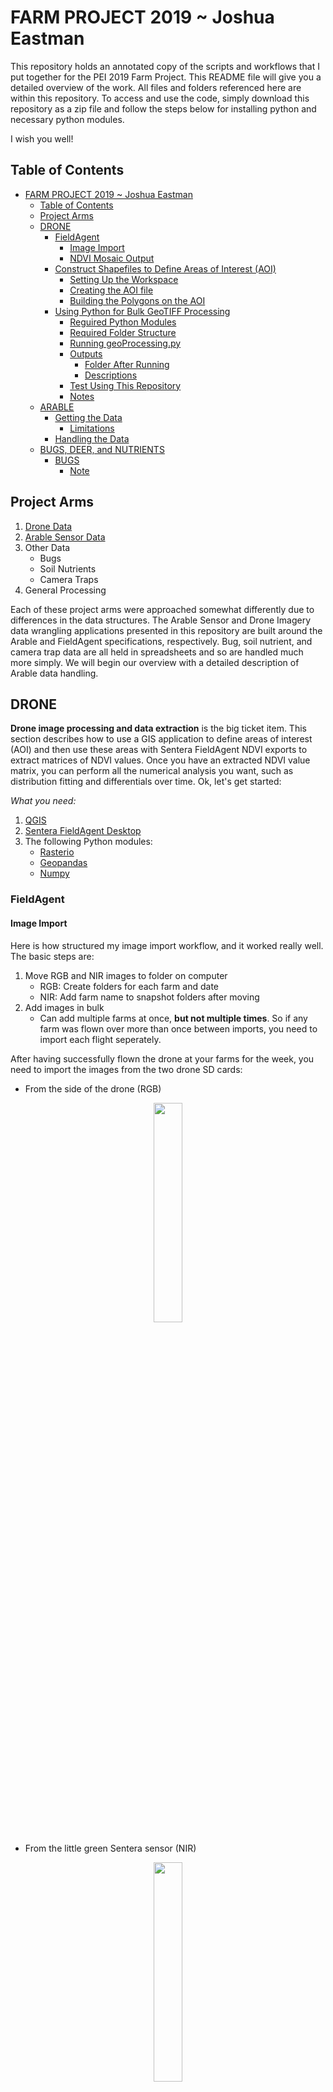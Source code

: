 # FARM PROJECT 2019 ~ Joshua Eastman

This repository holds an annotated copy of the scripts and workflows that I put together for the PEI 2019 Farm Project. This README file will give you a detailed overview of the work. All files and folders referenced here are within this repository. To access and use the code, simply download this repository as a zip file and follow the steps below for installing python and necessary python modules.

I wish you well!

## Table of Contents

- [FARM PROJECT 2019 ~ Joshua Eastman](#farm-project-2019--joshua-eastman)
  - [Table of Contents](#table-of-contents)
  - [Project Arms](#project-arms)
  - [DRONE](#drone)
    - [FieldAgent](#fieldagent)
      - [Image Import](#image-import)
      - [NDVI Mosaic Output](#ndvi-mosaic-output)
    - [Construct Shapefiles to Define Areas of Interest (AOI)](#construct-shapefiles-to-define-areas-of-interest-aoi)
      - [Setting Up the Workspace](#setting-up-the-workspace)
      - [Creating the AOI file](#creating-the-aoi-file)
      - [Building the Polygons on the AOI](#building-the-polygons-on-the-aoi)
    - [Using Python for Bulk GeoTIFF Processing](#using-python-for-bulk-geotiff-processing)
      - [Reguired Python Modules](#reguired-python-modules)
      - [Required Folder Structure](#required-folder-structure)
      - [Running geoProcessing.py](#running-geoprocessingpy)
      - [Outputs](#outputs)
        - [Folder After Running](#folder-after-running)
        - [Descriptions](#descriptions)
      - [Test Using This Repository](#test-using-this-repository)
      - [Notes](#notes)
  - [ARABLE](#arable)
    - [Getting the Data](#getting-the-data)
      - [Limitations](#limitations)
    - [Handling the Data](#handling-the-data)
  - [BUGS, DEER, and NUTRIENTS](#bugs-deer-and-nutrients)
    - [BUGS](#bugs)
      - [Note](#note)

## Project Arms

1. [Drone Data](#DRONE)
2. [Arable Sensor Data](#ARABLE)
3. Other Data
    - Bugs
    - Soil Nutrients
    - Camera Traps
4. General Processing

<!-- TODO: Add Stitching Troubleshooting Section -->

<!-- TODO: Add section on naming conventions -->

<!-- TODO: Add GIS CRS Troubleshooting Section -->

Each of these project arms were approached somewhat differently due to differences in the data structures. The Arable Sensor and Drone Imagery data wrangling applications presented in this repository are built around the Arable and FieldAgent specifications, respectively. Bug, soil nutrient, and camera trap data are all held in spreadsheets and so are handled much more simply. We will begin our overview with a detailed description of Arable data handling.

## DRONE

**Drone image processing and data extraction** is the big ticket item. This section describes how to use a GIS application to define areas of interest (AOI) and then use these areas with Sentera FieldAgent NDVI exports to extract matrices of NDVI values. Once you have an extracted NDVI value matrix, you can perform all the numerical analysis you want, such as distribution fitting and differentials over time. Ok, let's get started:

*What you need:*

1. [QGIS](https://qgis.org/en/site/)
2. [Sentera FieldAgent Desktop](https://sentera.com/fieldagent-platform/)
3. The following Python modules:
    - [Rasterio](https://rasterio.readthedocs.io/en/stable/)
    - [Geopandas](http://geopandas.org/)
    - [Numpy](https://numpy.org/)

### FieldAgent

#### Image Import

Here is how structured my image import workflow, and it worked really well. The basic steps are:

1. Move RGB and NIR images to folder on computer
    - RGB: Create folders for each farm and date
    - NIR: Add farm name to snapshot folders after moving
2. Add images in bulk
    - Can add multiple farms at once, **but not multiple times**. So if any farm was flown over more than once between imports, you need to import each flight seperately.

After having successfully flown the drone at your farms for the week, you need to import the images from the two drone SD cards:

- From the side of the drone (RGB)

<p align="center">
<img src='./assets/RGBsd.jpg' width=30%/>
</p>

- From the little green Sentera sensor (NIR)
  
<p align="center">
<img src='./assets/NIRsensor.jpg' width=30%/>
</p>

When I did this on the Lenovo laptop, I created a top-level folder on the TeraByte drive called "DRONE" and structured sub-folders like this:

```bash
D:
├── DRONE
│   ├── NIR_images
│        ├── PU-2019-08-02_20-06-13
│        ├── KKcorn-2019-08-02_19-03-35
│        ├── OO-2019-08-02_17-42-43
│        ├── BRF-2019-08-01_18-19-56
│        ├── KKtom-2019-07-26_18-56-46
│        ├── ...
│   ├── RGB_images
│        ├── PU-2019-08-02-RGB
│        ├── KKcorn-2019-08-02-RGB
│        ├── OO-2019-08-02-RGB
│        ├── BRF-2019-08-01-RGB
│        ├── KKtom-2019-07-26-RGB
│        ├── ...
└── (etc...)
```

The contents of each RGB child folder (`PU-2019-08-02-RGB`, etc.) are the images from the drone's RGB SD card (from its side). You will need to make each of these RGB folders and name them. The NIR folders (`PU-2019-08-02_20-06-13`, etc.) are the "Snapshots" folders from the NIR SD card with the farm name added to the front. The contents of these folders include all of the images and a bunch of metadata files. You don't need to worry about the metadata files.

**Make sure that you delete** the DCIM images (RGB SD card) and "Snapshots" sub-folders (NIR SD card) once you have moved everything onto the laptop's D: drive. This will keep those SD cards from filling up (16 and 32GB each, respectively) and will make it easier for you to figure out what you have imported already in the future.

After moving everything onto the computer and cleaning the SD cards, it's time to import the images as "Surveys" in the FieldAgent Desktop app.

<p align="center">
<img src='./assets/ClickFieldAgent.png' width=80%/></br>
Launch FieldAgent Desktop Application
</p>

Once you're inside the applicaion, click the big blue "CREATE SURVEYS" button at the top. Click "Add" on the right of the white box, and **select the NIR and RGB folders** that you've migrated over to the computer. You can choose folders that correspond to multiple farms and the FieldAgent software will sort them out. What it can't sort out is time, so make sure that you only include one flight tops per farm. Go through the next steps (see [Sentera's Documentation](https://desk.zoho.com/portal/sentera/kb/articles/fieldagent-desktop-user-guide)for this) and everything will import properly to their respective farms.

#### NDVI Mosaic Output

Once the images have imported to their respective farms and dates, you can begin stitching them into RGB and NDVI mosaics.

> Quick side note: the "mosaic" is technically an orthorectified GeoTIFF. GeoTIFF is the file format (.tiff is the extension) which I'll discuss in more detail later, and "[orthorectified](https://trac.osgeo.org/ossim/wiki/orthorectification)" means that the constructed image accounts for the different perspectives of each of the images to create a true, flat image from all of them.

1. Launch FieldAgent Desktop
2. Click on the blue "All Fields" rectangle at the bottom-right of the screen
    - A list of all of the fields will pop up
3. Navigate to and click on the field you want to export
4. In the farm survey viewer, select the date you want to create a mosaic for, then click the blue button with a grid on it to add the selected survey to the stitching queue:

<p align="center">
<img src='./assets/PU.png' width=80%/>
</p>

If everything goes properly, it should take anywhere between 30 minutes and 4 hours for the survey to be stitched into RGB, NIR, and NDVI mosaics (depending on the number of photos). Once that's complete, you will see "Full Mosiac ___" options in the survey left sidebar.

<p align="center">
<img src='./assets/NDVImosaic.png' width=80%/>
</p>

**To prepare the NDVI mosic for export**:

1. Select "Full Mosaic NDVI" in the left sidebar and allow it to load onto the map (see photo above)
2. Click on the "NDVI Toolbox" rectangle at the top-left corner of the map
3. Under "Statistics", increase bin size to max (20)
    - This is so that we have as granular detail as possible after exporting.
4. Under "Color Map", set to "Grayscale"
    - This is so that the NDVI values (which naturally have a range [-1, 1]) will be mapped to each raster layer of the exported GeoTIFF. More on this later.
    - **YOU MUST USE GRAYSCALE FOR MY BATCH GEOPROCESSING PYTHON APP TO WORK**: [geoProcessing.py](./drone/geoProcessing.py)
5. In the "Full Mosaic NDVI" row of the left sidebar, click the small grey settings wheel and select "Export"
6. Select the destination folder in the popup window
    - I recommend creating a folder specifically for your mosaic exports and naming each export with some convention that includes Farm, Date, and Type (RGB, NDVI, NIR, etc.)\

When the FieldAgent app exports the GeoTIFF to the destination folder, it gives it a generic name. **IMMEDIATELY NAVIGATE TO THE FOLDER AND NAME THE FILE ACCORDING TO YOUR CONVENTION**. You have to do all the grunt work of organizing and naming so that nothing is confused or falls through the cracks.

When doing analysis on Princeton corn field NDVI GeoTIFFs, this is what my output folder looked like after exporting everything I needed:

```bash
ortho
  ├── pu-ndvi-2019-06-20.tif
  ├── pu-ndvi-2019-06-24.tif
  ├── pu-ndvi-2019-07-01.tif
  ├── pu-ndvi-2019-07-08.tif
  ├── pu-ndvi-2019-07-16.tif
  ├── pu-ndvi-2019-07-22.tif
  ├── pu-nir-2019-06-20.tif
  ├── pu-nir-2019-06-24.tif
  ├── pu-nir-2019-07-01.tif
  ├── pu-nir-2019-07-08.tif
  ├── pu-nir-2019-07-16.tif
  ├── pu-nir-2019-07-22.tif
  ├── pu-rgb-2019-06-20.tif
  ├── pu-rgb-2019-06-24.tif
  ├── pu-rgb-2019-07-01.tif
  ├── pu-rgb-2019-07-08.tif
  ├── pu-rgb-2019-07-16.tif
  ├── pu-rgb-2019-07-22.tif
```

Notice that my naming convention allows you to clearly know the farm, the kind of mosaic, and the date. I recommend doing something similar.

### Construct Shapefiles to Define Areas of Interest (AOI)

When I say Areas of Interest (AOI), I really mean just that. What part of the farm do we care about? Obviously not the whole thing, because crops grow in rows and for some farms we're worried about one specific crop. For other farms, we run experiments on different sections and need to define these different sections in a way we can analyze them comparatively. That's why this next step is so important. Here we geographically define very precise sections that we care about and label them in such a way that we can handle and compare them easily later. I also think this process is really cool and am excited to share it with you.

For demonstration, I'll walk you through sectioning the PU corn field. Farm Project 2019 ran an experiment across eight sections of an ~4 acre cornfield. For more information on the experiment specifics, [check out my poster](./assets/EASTMAN_puCorn_poster_FINAL.pdf). The important thing presently is that we had eight sections defined on the ground that needed to be translated into a digital file that defined and sectioned the larger NDVI mosiac for section-by-section comparison.

I accomplished this using [QGIS](https://qgis.org/en/site/). Go ahead and install it to follow along.

#### Setting Up the Workspace

1. Launch QGIS
2. If you don't have a project specified for your Farm Project (or other) work, create a new project
    - Click the button at the top-left of the window, "New Project"
3. Go to Project > Properties
4. Designate a project home folder
    - Choose a close parent to the folder that contains the exported mosaics. This makes import and handling really easy.
5. In the "Browser" panel in the left sidebar of the main QGIS window, find your mosaics (should now be under Project Home) and drag them into the "Layers" panel (should be below the "Browser" panel)
    - Here I recommend being pretty anal about creating groups (little paperclip icon with green + in layers panel) for your layers. I would do this farm by farm, such that each group contains all the time-steps for one specific farm.
6. Display the RGB mosaic of the farm of interest on the map
    - If your map viewer gets all jacked up and everything dissapapears (this happened to me all the time as I was learning QGIS), right-click on a layer and select "Zoom to Layer." This should restore your view to something manageable.

#### Creating the AOI file

1. With an RGB mosaic of choice open on the display, click "New Shapefile Layer" in the top-left of the window
    - The icon looks like a little V with dots on it
2. In "Filename", click the box all the way to the right with three little dots to open a file browser. Navigate to where you want to store your shapefile and name it something conventional
    - I recommend that you save the shapefile layer in a sub-directory of the mosaic folder, or somewhere on the same level. This will make processing a little easier. But as long as you keep track of where you save everything, no worries.
3. Leave "File Encoding" as UTF-8
4. For "Geometry Type", select "Polygon"
5. Under "New Field," define a field name that matches your needs (like "Crop" or "Treatment Section")
    - This is to identify each polygon you create within the multipolygon layer so that you can differentiate later on as you process
6. Click "Add field"
7. Click "OK" to exit the window

Before the next step, make sure that snapping is turned on in QGIS. Do this by going to Project > Snapping Options and enabling "All Layers" and "Vertex and Segment" with the little magnet impressed. This will make the polygons cleanly nestled against each other if they need to be.

#### Building the Polygons on the AOI

Here's a short visual summary:

<p align="center">
<img src='./assets/BuildShape.png' width=80%/></br>
Creating Polygon Layer in QGIS
</p>

1. Select the shapefile layer in the "Layer" panel
2. Click the little pencil near the top-left ("Toggle Editing")
3. Click the green blob with a little yellow star next to it ("Create Polygon Layer")
4. Visually identify the area of interest
    - It may be helpful to create a "Points" shapefule layer and define vertices first to make the polygon drawing easier. Google how to do this for instructions :P
5. Single-click each vertex in order. The polygon will automatically take shape
6. When you've finished defining one area of interest, right-click.
    - This will prompt you to enter data to the fields you've made. Increment integers for your IDs and use whatever label defines the polygon in the field you created when defining the shape
    - If you realize you want a label that you didn't make a field for, don't worry. Finish making your polygons and then add that field to the shapefile layer attribute table. Google "QGIS add field to shapefile attribute table" to see how to do this if you need to.
7. When you've finished creating polygons for all your areas of interest, click "Toggle Editing" again
    - Save when prompted

And that's it! If you took your time and defined your polygons well, then your analysis will be ON POINT! If not, then your numbers will lie, so make sure you define your AOIs very well.

### Using Python for Bulk GeoTIFF Processing

I wrote the [geoProcessing.py](./drone/geoProcessing.py) file to take all of the exported GeoTIFF files (RGB and NDVI) and:

1. Extract the NDVI values for each area of interest for every time step and write these to a new GeoTIFF
2. Write the NDVI value for *every* pixel to a csv file per AOI per flight date
3. Take the mean NDVI value per AOI per flight date and create one maste csv file holding those values
4. Crop the pseudo-NDVI Sentera output and export to new GeoTIFFs for every flight date
   1. By whole-field of interest
   2. By AOI
5. Crop the Sentera RGB output and export to new GeoTIFFs for every flight date
   1. By whole-field of interest
   2. By AOI

Lengthy descriptions of these outputs can be found under "[Outputs](#outputs)" down below.

I know that's a lot. Some of these outputs are used as intermediates steps for others, and you may find a use (either graphically, for presentation purposes, or numerically) for any one of them. The easist outputs to use for statistical analysis are the csv file that contains the mean NDVI value for each AOI for each time step and a BIG csv file that contains the NDVI file for every pixel per aoi per time step.

The [geoProcessing.py](./drone/geoProcessing.py) file is also **HEAVILY COMMENTED**, so look through it to have an idea of what it's doing.

#### Reguired Python Modules

For [geoProcessing.py](./drone/geoProcessing.py) to run, you need to have an up-to-date Python environment installed. You also need the following modules:

- sys
- glob
- rasterio
- pandas
- numpy
- geopandas
- re
- datetime
- os

Before attempting to run [geoProcessing.py](./drone/geoProcessing.py), I would run

```bash
pip install [module]
```

for all of the above modules (e.g. `pip install rasterio`) to make sure you have installed, up-to-date versions. If any of these won't install, I'm afraid you won't be able to run [geoProcessing.py](./drone/geoProcessing.py). You'll need to troubleshoot on your own why any one of these modules wouldn't install. Ideally, you won't have any trouble running `pip install [module]` for any of the above modules.

#### Required Folder Structure

The program is a script named ["geoProcessing.py"](./drone/geoProcessing.py). In this repository, you'll find copies in [src](./src) and [drone](./drone). These are identical. I duplicated this [geoProcessing.py](./drone/geoProcessing.py) in this repository so that you could find it with all the other programs (in [src](./src)) and do a test run with it in correctly built folder (in [drone](./drone)).

For [geoProcessing.py](./drone/geoProcessing.py) to run, **it must be in a specific folder environement** and you must have certain files in place and properly named. This repository's [drone](./drone) folder is an example of everything you need for [geoProcessing.py](./drone/geoProcessing.py) to run properly and completely. Here's an outline of folder structure and required files:

**[drone](./drone):**

```bash
.
├── AOI # Folder containing shapefile and accessory files per farm that describes the areas of interest (AOI)
│   ├── PU_AOI.cpg
│   ├── PU_AOI.dbf
│   ├── PU_AOI.prj
│   ├── PU_AOI.qpj
│   ├── PU_AOI.shp
│   └── PU_AOI.shx
├── FIELD # Folder containing shapefile and accessory files per farm describing field to cookie-cut it out of messy Sentera export
│   ├── PU_field.cpg ## The FIELD files are OPTIONAL. The program will run without them. Everything else is necessary.
│   ├── PU_field.dbf
│   ├── PU_field.prj
│   ├── PU_field.qpj
│   ├── PU_field.shp
│   └── PU_field.shx
├── PU # Folder for each farm containing Sentera RGB and greyscale NDVI Full Mosaic exports
│   ├── PU_NDVI_2019_06_20.tif
│   ├── PU_NDVI_2019_06_24.tif
│   ├── PU_NDVI_2019_07_01.tif
│   ├── PU_NDVI_2019_07_08.tif
│   ├── PU_NDVI_2019_07_16.tif
│   ├── PU_NDVI_2019_07_22.tif
│   ├── PU_RGB_2019_06_20.tif
│   ├── PU_RGB_2019_06_24.tif
│   ├── PU_RGB_2019_07_01.tif
│   ├── PU_RGB_2019_07_08.tif
│   ├── PU_RGB_2019_07_16.tif
│   └── PU_RGB_2019_07_22.tif
└── geoProcessing.py # The program
```

The above folder structure has everything in place to run the full [geoProcessing.py](./drone/geoProcessing.py) for farm "PU". "PU" here is the farm name that the program uses to find all of its constituent shapefiles and output things to proper folders.

For clarity, your parent folder (that contains [geoProcessing.py](./drone/geoProcessing.py)) MUST have:

- An "AOI" folder
  - This folder MUST contain a farm_AOI.shp and accessory files for every farm that you run the program on
- A "FIELD" folder
  - This folder is *not* absolutely necessary. Put farm_field.shp and accessory files in here if you want to cut out a piece of the larger Sentera export for graphical use or whole-farm NDVI results
- A farm folder
  - for every farm that you want to process, you need to create a folder by the name of that farm (above, "PU") that contains all RGB and NDVI full mosaic exports from Sentera FieldAgent.
  - **NAMING CONVENTION MUST FOLLOW THE ABOVE PATTERN**: farm_RGB_YYYY_MM_DD.tif and farm_NDVI_YYY_MM_DD.tif respectively

#### Running [geoProcessing.py](./drone/geoProcessing.py)

To run [geoProcessing.py](./drone/geoProcessing.py):

1. Open terminal shell
    - MAC: "Terminal" application
    - WINDOWS: "Command Prompt" application
2. Navigate to the above directory
3. Run "python geoProcessing.py [farm]"

Here's how I do it in Terminal on my Mac:

```bash
Last login: Wed Aug  7 12:33:35 on ttys002
🌿 [joshua] % cd Github # cd sets current working directory and is used to navigate from one folder toa sub-folder
🌿 [Github] % cd JOSH-FARM-PROJECT-2019
🌿 [JOSH-FARM-PROJECT-2019] % cd drone
🌿 [drone] % ls # ls lists folder contents
AOI     FIELD     OUTPUTS     PU    geoProcessing.py
🌿 [drone] % python geoProcessing.py PU # RUN THE PROGRAM
```

Here is the program run command alone for clarity:

```bash
python geoProcessing.py PU
```

Where "PU" again is the farm name that I pass in as an argument and that the program uses to find all of the proper files and name all of the outputs.

#### Outputs

Running `python geoProcessing.py` in the correctly setup environment will produce many outputs. I briefly described them [above](#using-python-for-bulk-geotiff-processing). Here is a more detailed overview and an example of an output structure:

##### Folder After Running

```bash
.
├── AOI
│   ├── PU_AOI.cpg
│   ├── PU_AOI.dbf
│   ├── PU_AOI.prj
│   ├── PU_AOI.qpj
│   ├── PU_AOI.shp
│   └── PU_AOI.shx
├── FIELD
│   ├── PU_field.cpg
│   ├── PU_field.dbf
│   ├── PU_field.prj
│   ├── PU_field.qpj
│   ├── PU_field.shp
│   └── PU_field.shx
├── OUTPUTS
│   ├── NDVI_AOI_tiffs
│   │   └── PU
│   │       ├── PU_NDVI_ocf_cropped_2019-06-20.tif
│   │       ├── PU_NDVI_ocf_cropped_2019-06-24.tif
│   │       ├── PU_NDVI_shn_cropped_2019-07-16.tif
│   │       ├── ...
│   │       ├── PU_trueNDVI_ocf_2019-06-20.tif
│   │       ├── PU_trueNDVI_ocf_2019-06-24.tif
│   │       ├── PU_trueNDVI_ocf_2019-07-01.tif
│   │       ├── ...
│   ├── NDVI_Field_tiffs
│   │   └── PU
│   │       ├── PU0_trueNDVI_field_2019-06-20.tif
│   │       ├── PU0_trueNDVI_field_2019-06-24.tif
│   │       ├── PU0_trueNDVI_field_2019-07-01.tif
│   │       ├── ...
│   ├── NDVI_WholeField_tiffs
│   │   └── PU
│   │       ├── PU_trueNDVI_2019_06_20.tif
│   │       ├── PU_trueNDVI_2019_06_24.tif
│   │       ├── PU_trueNDVI_2019_07_01.tif
│   │       ├── ...
│   ├── NDVI_csv
│   │   └── PU
│   │       ├── PU_aoi_ndvi_ocf_2019-06-20.csv
│   │       ├── PU_aoi_ndvi_ocf_2019-06-24.csv
│   │       ├── PU_aoi_ndvi_ocf_2019-07-01.csv
│   │       ├── ...
│   │       └── PU_bigPapa.csv
│   ├── RGB_AOI_tiffs
│   │   └── PU
│   │       ├── PU_RGB_ocf_cropped_2019-06-20.tif
│   │       ├── PU_RGB_ocf_cropped_2019-06-24.tif
│   │       ├── PU_RGB_ocf_cropped_2019-07-01.tif
│   │       ├── ...
│   ├── RGB_Field_tiffs
│   │   └── PU
│   │       ├── PU0_rgb_field_2019-06-20.tif
│   │       ├── PU0_rgb_field_2019-06-24.tif
│   │       ├── PU0_rgb_field_2019-07-01.tif
│   │       ├── ...
│   └── mean_NDVI
│       └── PU_mean_ndvi.csv
├── PU
│   ├── PU_NDVI_2019_06_20.tif
│   ├── PU_NDVI_2019_06_24.tif
│   ├── PU_NDVI_2019_07_01.tif
│   ├── ...
│   ├── PU_RGB_2019_06_20.tif
│   ├── PU_RGB_2019_06_24.tif
│   ├── PU_RGB_2019_07_01.tif
│   ├── ...
└── geoProcessing.py
```

##### Descriptions

> The CSV-format NDVI data is in OUTPUTS/mean_NDVI and OUTPUTS/NDVI_csv. Descriptions for these are below

So what's in this folder? You will notice that in the top-level folder (where [geoProcessing.py](./drone/geoProcessing.py) resides) a new directory was created called "OUTPUTS." Every other output is nested in this "OUTPUTS" folder.

Within this "OUTPUTS" folder, you'll find:

- **mean_NDVI**
  - Contains one csv for each farm that you run the program on. Each csv contains three columns of data:
    - aoi
    - date
    - mean_ndvi
  - for each aoi, for each date, the mean-ndvi refers to the average NDVI value for all the pixels in the aois defined by the farm_AOI.shp file. For the PU example above, each "aoi" is the experimental section. For most farms, each "aoi" will be a row of a specific crop.
- **NDVI_AOI_tiffs**
  - This folder contains sub-directories for every farm. Within the subdirectory, you will find two kinds of files:
    - **pseudo-NDVI:** cropped grayscale pseudo-NDVI images (labeled "NDVI" in their names). These GeoTIFF files have RGBA bands and are basically cropped Sentera exports
    - **trueNDVI:** cropped true NDVI GeoTIFFS (labeled "trueNDVI" in their names). These GeoTIFF files have only 1 band with pixel range [-1, 1] corresponding to a true NDVI value
- **NDVI_csv**
  - This folder contains sub-folders for each farm you run this program on. Within each of thes sub-folders, you'll find two kinds of files:
    - A LONG list of csvs, one per AOI per date, each containing a single column of NDVI values for every single pixel in that AOI
    - A "farm_bigPapa.csv" that's an aggregate of all the other csvs. It contains three columns: "aoi","date","ndvi", and each row refers to a single pixel.
  - **The files in this folder will allow you to look at the NDVI values for any given AOI as a DISTRIBUTION rather than a single "mean" value given by the Arable Sensor or held in the mean_NDVI folder above. I think these are the most significant files output in this process. It's basically a population sample.**
- **NDVI_Field_tiffs**
  - Sub-folder for every farm containing trueNDVI [-1, 1] single-band GeoTIFFs defined by shapes in ./FIELD/farm_field.shp
  - These files are most useful for visualization, but could be further analyzed for whole-farm dynamics if the shape is defined well
- **NDVI_WholeField_tiffs**
  - Sub-folder for every farm containing Sentera FieldAgent NDVI exports converted to single-band trueNDVI [-1, 1] GeoTIFFs
- **RGB_AOI_tiffs**
  - Sub-folder for every farm containing Sentera RGB mosaics cropped per AOI per date. Useful for visualization to compare a single AOI over time side-by-side
- **RGB_Field_tiffs**
  - Sub-folder for every farm containing Sentera RGB mosaics cropped to the field perimeter defined by shapes in ./FIELD/farm_field.shp. Very useful for side-by-side visualizations. I used these in my end-of-summer poster presentation to illustrate how the field changed over time.

#### Test Using This Repository

This repository has all the files and directory structure built-in to test run [geoProcessing.py](./drone/geoProcessing.py). If you download the repository, navigate into the "drone" sub-directory and then run the [command](#running-geoprocessingpydronegeoprocessingpy):

```bash
python geoProcessing.py PU
```

If you have Python and the necessary modules properly installed, the process should complete and the [above output folder](#folder-after-running) will be produced, allowing you to see how everything works.

#### Notes

- For any farm, for any date's NDVI or RGB full mosaic output, you must have the other for [geoProcessing.py](./drone/geoProcessing.py) to run. In other words, if in "PU" I have "PU_NDVI_2019_07_16.tif" then I **MUST** also have "PU_RGB_2019_07_16.tif" (or vice-versus). Otherwise the program will throw an error.
  - **Workaround** If all you want to do is the NDVI processing: in [geoProcessing.py](./drone/geoProcessing.py), edit out the parts in the main method (bottom of file) that throw an exception for the rgb_r list length being less than 1, and then in the function "allTheThings()" comment out the ones pertaining to RGB.
- For any farm, you **MUST** have an AOI file in the "AOI" folder
  - All farm names for the same farm must be identical.
  - **If you do multiple flights for different sections of the same farm**:
    - Treat these different flights as if they're different farms. For example, in 2019 we used "CG_Tom" and "CG_ZSC" to refer to Cherry Grove Tomato flights and Cherry Grove Zucchini and Swiss Chard flights respectively.
- I know this is complicated. If you have any specific use questions, feel free to email me at jeastman@princeton.edu and I'll walk you through it.

## ARABLE

The arable sensors are stationary UFO-shaped things on poles that stick up above crop canopies. They gather atmospheric and spectrometric data and report the data in two resolutions: daily and hourly.

- Link to the Arable website: [https://www.arable.com/](https://www.arable.com/)
- Link to our Arable portal: [https://princeton.arable.com/](https://princeton.arable.com/auth/(auth_view:login))
- Link to the Arable API documentation: [https://pro-soap.cloudvent.net/](https://pro-soap.cloudvent.net/)

I know that last link looks sketchy, and you'll be directed to a really sketchy-looking page that says "FREE PLAN," but that's actually the documentation page. Go ahead and click through the scary blue button and you'll land on the true Arable API documentation site. I used it to build my program, so I know it's the right stuff.

### Getting the Data

- File: [./src/ArableGrep.py](./src/ArableGrep.py)
- Function: Downloads all the hourly, daily, and health data from currently operational Arable sensors and outputs all data to csv files in the [arable_data](./arable_data) directory, labeled by sensor name and data type.

To run this program, navigate to the folder containing this repository using your terminal and run the following command:

```bash
python ./src/ArableGrep.py
```

This will create an "arable_data" directory within the parent directory (same level as "src") and create csv files containing hourly, daily, and health data for all of the sensors within that folder. If any of these csv files already exists, the program will intelligently download all of the most recent data (between the last sync and the present) and append it to the existing csv file.

After running this program, your "arable_data" directory should look something like this:

```bash
.
├── arable_data
│   ├── BRF\ Standard\ Tomato_daily.csv
│   ├── BRF\ Standard\ Tomato_health.csv
│   ├── BRF\ Standard\ Tomato_hourly.csv
│   ├── BRF\ Swiss\ Chard_daily.csv
│   ├── BRF\ Swiss\ Chard_health.csv
│   ├── BRF\ Swiss\ Chard_hourly.csv
│   ├── CG\ Cherry\ Tomato_daily.csv
│   ├── CG\ Cherry\ Tomato_health.csv
│   ├── CG\ Cherry\ Tomato_hourly.csv
│   ├── CG\ Standard\ Tomato_daily.csv
│   ├── ... (as many as you have)
└── src
    └── ArableGrep.py
```

#### Limitations

Three known bugs exist in this program:

- **THIS METHOD FOR GETTING THE DATA WORKS AS LONG AS THE SENSOR IS ON AND ACTIVELY REPORTING.** If the sensor is turned off or nonfunctional, THIS METHOD WILL NOT WORK because the sensor will not be in the list of active sensors accessed by this program. But as long as all sensors are on and active, this program will work great.
- When the program appends new data to old csv files, it sometimes adds a blank row between the old and new data.
- The program sometimes creates odd "_hourly", "_daily", and "_health" csv files with no sensor name labels. I believe these correspond to sensors that were operational but which for whatever reason are off or down. Disregard these files. If you can figure out a way to get sensor names for those sensors that are not currently operational, that would be ideal, because then the program could keep writing to those specific files.

### Handling the Data

Downloading the data into an accessible (csv) format is the biggest hurdle. Once it's in the csv format, you can do whatever you want with it. When I did my pretty basic analysis of the Princeton cornfield sensor data, I only used the "*_daily.csv" data and averaged data per drone flight week. I'll discuss that in more detail later.

However, early on in the summer I built a wrangling program with some handy functions that take arable csv files as inputs and output handy data objects. You're welcome to use these functions and dictionaries for your own programs.

- General Wrangling Program: [./src/ArableWrangle.py](./src/ArableWrangle.py)

Not all of the functions in [ArableWrangle](./src/ArableWrangle.py) may be useful to you. I would look through this script and identify things that are helpful, implementing only those aspects that are benificial. This program wasn't cleanly finished and packaged because my work shifted to Princeton cornfield only at the end of the 2019 Farm Project, which meant that handling *all* the Arable data was no longer important to me. Development of this specific program therefore ground to a halt.

## BUGS, DEER, and NUTRIENTS

Other vectors we observed and for which we gathered data over time were:

- Insects
- Deer
- Soil Nutrients

Each of these had distinct modes of data collection and analysis:

<p align=center>
<img src = "./assets/Manual.png"/>
<img src = "./assets/Lab.png"/>
</p>

Because of this, I had to be a little creative with converting these odd sets of information to numerical data that can be statistically analyzed. Basically, I thought through numerical conversions for each of the above datasets (Abigail Baskind determined the best way to convert the Soil Nutrient data). Here are the ways I processed the above data.

### BUGS

We spent a lot of time collecting bugs on fly, ground, and pitfall traps and entering information about them into spreadsheets for each farm we studied (more generally, for each Arable sensor we deployed). An insect spreadsheet would look generally like this:

|date|sensor|trap|species|count|legs|wings|color|description|segments|photo|
|---|---|---|---|---|---|---|---|---|---|---|
|2019-07-01|1|G|fly|16|6|2|black|...|3|...|
etc.

and would have many, many rows for any given date. The "sensor" column was a proxy for the plant type since each sensor corresponded to a specific plant (or, in the case of PU experiment, each sensor corresponded to one of the eight treatment sections).

To numerically analyze this data, I decided to convert the list of "counts" column per date per sensor into Shannon biodiversity index.

#### Note

- Using Shannon biodiversity index the way I did was not perfect for a number of reasons
  - The index is not a true measure of biodiversity; it's an index. This means that another computation should be performed using the Shannon's index in order to get a true diversity value. I didn't have time to research and determine what this deeper computation should be.
  - I computed Shannon's index per sensor per collection date, but this meant that I was computing over all three trap types. My Shannon calculation assumed that each row was a distinct species, but running the computation over all three traps together meant that some species were duplicated (especially between the ground and fly trap).
    - **Resolution**: give each species an ID when you first encounter it in the year (even if you don't know it's actual species name) and tag each consecutive encounter with that insect type with the ID you make at the beginning. Keep an ID dictionary sheet or folder with images to help you keep track of each bug's ID. This would allow you to see how specific bug populations change over time, which would be best. It would also allow you to differentiate species properly between fly, ground, and pitfall traps for my Shannon computation.
